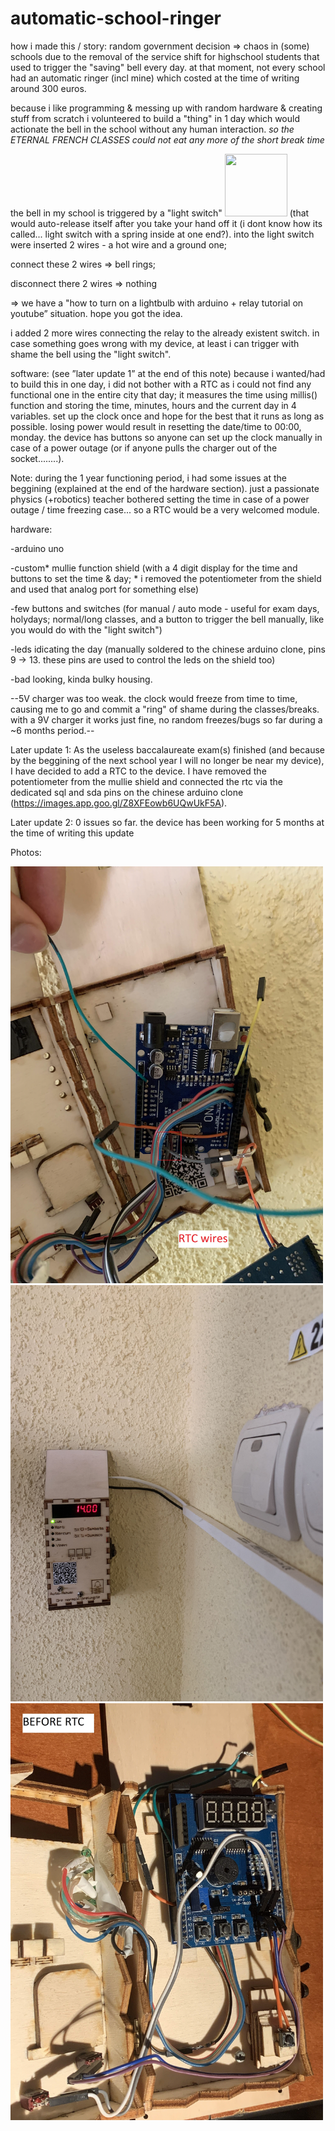 
# automatic-school-ringer
how i made this / story: random government decision => chaos in (some) schools due to the removal of the service shift for highschool students that used to trigger the "saving" bell every day. at that moment, not every school had an automatic ringer (incl mine) which costed at the time of writing around 300 euros.

because i like programming & messing up with random hardware & creating stuff from scratch i volunteered to build a "thing" in 1 day which would actionate the bell in the school without any human interaction. *so the ETERNAL FRENCH CLASSES could not eat any more of the short break time*

the bell in my school is triggered by a "light switch" <img src="https://www.retrotouch.co.uk/user/products/large/Simplicity%20range/Simplicity%20Rocker%20Switches/07000_Retrotouch%20Simplicity_1G%20Light%20Switch_White_Angle.jpg" width=100 height=100/> (that would auto-release itself after you take your hand off it (i dont know how its called... light switch with a spring inside at one end?).
into the light switch were inserted 2 wires -  a hot wire and a ground one; 

connect these 2 wires => bell rings;

disconnect there 2 wires => nothing

=> we have a "how to turn on a lightbulb with arduino + relay tutorial on youtube” situation. hope you got the idea.

i added 2 more wires connecting the relay to the already existent switch. in case something goes wrong with my device, at least i can trigger with shame the bell using the "light switch".


software: (see ”later update 1” at the end of this note)
because i wanted/had to build this in one day, i did not bother with a RTC as i could not find any functional one in the entire city that day; it measures the time using millis() function and storing the time, minutes, hours and the current day in 4 variables. set up the clock once and hope for the best that it runs as long as possible. losing power would result in resetting the date/time to 00:00, monday. the device has buttons so anyone can set up the clock manually in case of a power outage (or if anyone pulls the charger out of the socket........). 

Note: during the 1 year functioning period, i had some issues at the beggining (explained at the end of the hardware section). just a passionate physics (+robotics) teacher bothered setting the time in case of a power outage / time freezing case... so a RTC would be a very welcomed module.

hardware:

-arduino uno

-custom* mullie function shield (with a 4 digit display for the time and buttons to set the time & day; * i removed the potentiometer from the shield and used that analog port for something else)

-few buttons and switches (for manual / auto mode - useful for exam days, holydays; normal/long classes, and a button to trigger the bell manually, like you would do with the "light switch")

-leds idicating the day (manually soldered to the chinese arduino clone, pins 9 -> 13. these pins are used to control the leds on the shield too)

-bad looking, kinda bulky housing.

--5V charger was too weak. the clock would freeze from time to time, causing me to go and commit a "ring" of shame during the classes/breaks. with a 9V charger it works just fine, no random freezes/bugs so far during a ~6 months period.--


Later update 1:
As the useless baccalaureate exam(s) finished (and because by the beggining of the next school year I will no longer be near my device), I have decided to add a RTC to the device. I have removed the potentiometer from the mullie shield and connected the rtc via the dedicated sql and sda pins on the chinese arduino clone (https://images.app.goo.gl/Z8XFEowb6UQwUkF5A).

Later update 2: 0 issues so far. the device has been working for 5 months at the time of writing this update

Photos:


<img src="photos/IMG_0253.jpg" width=500/> <img src="photos/IMG_0254.jpg" width=500/>
<img src="photos/IMG_9877.JPG" width=500/>
